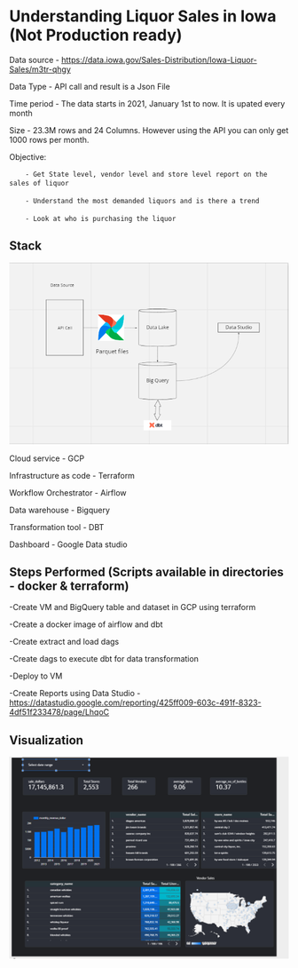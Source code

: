 # Understanding Liquor Sales in Iowa (Not Production ready)

Data source - https://data.iowa.gov/Sales-Distribution/Iowa-Liquor-Sales/m3tr-qhgy

Data Type - API call and result is a Json File

Time period - The data starts in 2021, January 1st to now. It is upated every month

Size - 23.3M rows and 24 Columns. However using the API you can only get 1000 rows per month.

Objective: 

        - Get State level, vendor level and store level report on the sales of liquor

        - Understand the most demanded liquors and is there a trend

        - Look at who is purchasing the liquor

## Stack
![Alt text](image/iowa_arch.PNG?raw=true "Visualization")

Cloud service - GCP

Infrastructure as code - Terraform

Workflow Orchestrator - Airflow

Data warehouse - Bigquery

Transformation tool - DBT

Dashboard - Google Data studio

## Steps Performed (Scripts available in directories - docker & terraform)
-Create VM and BigQuery table and dataset in GCP using terraform

-Create a docker image of airflow and dbt

-Create extract and load dags

-Create dags to execute dbt for data transformation

-Deploy to VM

-Create Reports using Data Studio - https://datastudio.google.com/reporting/425ff009-603c-491f-8323-4df51f233478/page/LhqoC

## Visualization
![Alt text](image/iowa.PNG?raw=true "Visualization")


